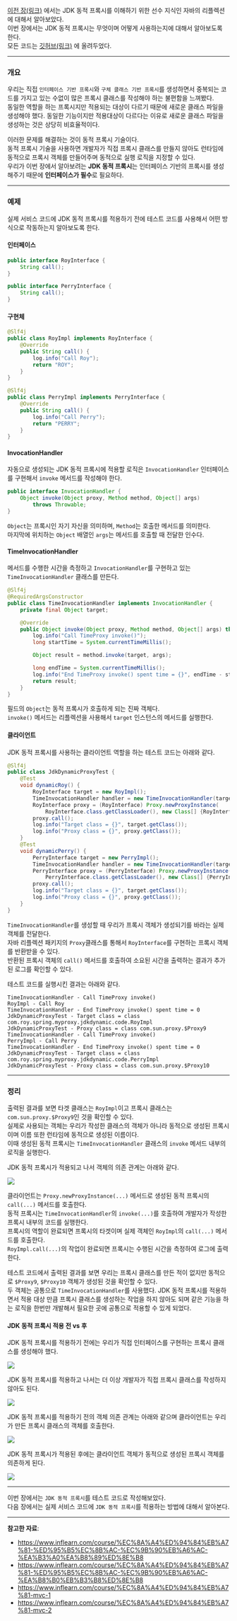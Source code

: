 [이전 장(링크)](https://imprint.tistory.com/290) 에서는 JDK 동적 프록시를 이해하기 위한 선수 지식인 자바의 리플렉션에 대해서 알아보았다.  
이번 장에서는 JDK 동적 프록시는 무엇이며 어떻게 사용하는지에 대해서 알아보도록 한다.  
모든 코드는 [깃허브(링크)](https://github.com/roy-zz/spring) 에 올려두었다.

---

### 개요

우리는 직접 `인터페이스 기반 프록시`와 `구체 클래스 기반 프록시`를 생성하면서 중복되는 코드를 가지고 있는 수없이 많은 프록시 클래스를 작성해야 하는 불편함을 느껴봤다.  
동일한 역할을 하는 프록시지만 적용되는 대상이 다르기 때문에 새로운 클래스 파일을 생성해야 했다. 동일한 기능이지만 적용대상이 다르다는 이유로 새로운 클래스 파일을 생성하는 것은 상당히 비효율적이다.  
  
이러한 문제를 해결하는 것이 동적 프록시 기술이다.  
동적 프록시 기술을 사용하면 개발자가 직접 프록시 클래스를 만들지 않아도 런타임에 동적으로 프록시 객체를 만들어주며 동적으로 실행 로직을 지정할 수 있다.  
우리가 이번 장에서 알아보려는 **JDK 동적 프록시**는 인터페이스 기반의 프록시를 생성해주기 때문에 **인터페이스가 필수**로 필요하다. 

---

### 예제

실제 서비스 코드에 JDK 동적 프록시를 적용하기 전에 테스트 코드를 사용해서 어떤 방식으로 작동하는지 알아보도록 한다.

#### 인터페이스

```java
public interface RoyInterface {
    String call();
}

public interface PerryInterface {
    String call();
}
```

#### 구현체

```java
@Slf4j
public class RoyImpl implements RoyInterface {
    @Override
    public String call() {
        log.info("Call Roy");
        return "ROY";
    }
}

@Slf4j
public class PerryImpl implements PerryInterface {
    @Override
    public String call() {
        log.info("Call Perry");
        return "PERRY";
    }
}
```

#### InvocationHandler

자동으로 생성되는 JDK 동적 프록시에 적용할 로직은 `InvocationHandler` 인터페이스를 구현해서 `invoke` 메서드를 작성해야 한다.

```java
public interface InvocationHandler {
    Object invoke(Object proxy, Method method, Object[] args)
        throws Throwable;
}
```

`Object`는 프록시인 자기 자신을 의미하며, `Method`는 호출한 메서드를 의미한다.  
마지막에 위치하는 `Object` 배열인 `args`는 메서드를 호출할 때 전달한 인수다.

#### TimeInvocationHandler

메서드를 수행한 시간을 측정하고 `InvocationHandler`를 구현하고 있는 `TimeInvocationHandler` 클래스를 만든다. 

```java
@Slf4j
@RequiredArgsConstructor
public class TimeInvocationHandler implements InvocationHandler {
    private final Object target;

    @Override
    public Object invoke(Object proxy, Method method, Object[] args) throws Throwable {
        log.info("Call TimeProxy invoke()");
        long startTime = System.currentTimeMillis();

        Object result = method.invoke(target, args);

        long endTime = System.currentTimeMillis();
        log.info("End TimeProxy invoke() spent time = {}", endTime - startTime);
        return result;
    }
}
``` 

필드의 `Object`는 동적 프록시가 호출하게 되는 진짜 객체다.  
`invoke()` 메서드는 리플렉션을 사용해서 `target` 인스턴스의 메서드를 실행한다.

#### 클라이언트

JDK 동적 프록시를 사용하는 클라이언트 역할을 하는 테스트 코드는 아래와 같다.

```java
@Slf4j
public class JdkDynamicProxyTest {
    @Test
    void dynamicRoy() {
        RoyInterface target = new RoyImpl();
        TimeInvocationHandler handler = new TimeInvocationHandler(target);
        RoyInterface proxy = (RoyInterface) Proxy.newProxyInstance(
            RoyInterface.class.getClassLoader(), new Class[] {RoyInterface.class}, handler);
        proxy.call();
        log.info("Target class = {}", target.getClass());
        log.info("Proxy class = {}", proxy.getClass());
    }
    @Test
    void dynamicPerry() {
        PerryInterface target = new PerryImpl();
        TimeInvocationHandler handler = new TimeInvocationHandler(target);
        PerryInterface proxy = (PerryInterface) Proxy.newProxyInstance(
            PerryInterface.class.getClassLoader(), new Class[] {PerryInterface.class}, handler);
        proxy.call();
        log.info("Target class = {}", target.getClass());
        log.info("Proxy class = {}", proxy.getClass());
    }
}
```

`TimeInvocationHandler`를 생성할 때 우리가 프록시 객체가 생성되기를 바라는 실제 객체를 전달한다.  
자바 리플렉션 패키지의 `Proxy`클래스를 통해서 `RoyInterface`를 구현하는 프록시 객체를 반환받을 수 있다.  
반환된 프록시 객체의 `call()` 메서드를 호출하여 소요된 시간을 출력하는 결과가 추가된 로그를 확인할 수 있다.

테스트 코드를 실행시킨 결과는 아래와 같다.

```
TimeInvocationHandler - Call TimeProxy invoke()
RoyImpl - Call Roy
TimeInvocationHandler - End TimeProxy invoke() spent time = 0
JdkDynamicProxyTest - Target class = class com.roy.spring.myproxy.jdkdynamic.code.RoyImpl
JdkDynamicProxyTest - Proxy class = class com.sun.proxy.$Proxy9
TimeInvocationHandler - Call TimeProxy invoke()
PerryImpl - Call Perry
TimeInvocationHandler - End TimeProxy invoke() spent time = 0
JdkDynamicProxyTest - Target class = class com.roy.spring.myproxy.jdkdynamic.code.PerryImpl
JdkDynamicProxyTest - Proxy class = class com.sun.proxy.$Proxy10
```

---

### 정리

출력된 결과를 보면 타겟 클래스는 `RoyImpl`이고 프록시 클래스는 `com.sun.proxy.$Proxy9`인 것을 확인할 수 있다.  
실제로 사용되는 객체는 우리가 작성한 클래스의 객체가 아니라 동적으로 생성된 프록시이며 이름 또한 런타임에 동적으로 생성된 이름이다.  
이때 생성된 동적 프록시는 `TimeInvocationHandler` 클래스의 `invoke` 메서드 내부의 로직을 실행한다.
  
JDK 동적 프록시가 적용되고 나서 객체의 의존 관계는 아래와 같다.

![](image/after-dynamic-proxy-instance-relation.png)

클라이언트는 `Proxy.newProxyInstance(...)` 메서드로 생성된 동적 프록시의 `call(...)` 메서드를 호출한다.  
동적 프록시는 `TimeInvocationHandler`의 `invoke(...)`를 호출하여 개발자가 작성한 프록시 내부의 코드를 실행한다.  
프록시의 역할이 완료되면 프록시의 타겟이며 실제 객체인 `RoyImpl`의 `call(...)` 메서드를 호출한다.  
`RoyImpl.call(...)`의 작업이 완료되면 프록시는 수행된 시간을 측정하여 로그에 출력한다.
  
테스트 코드에서 출력된 결과를 보면 우리는 프록시 클래스를 만든 적이 없지만 동적으로 `$Proxy9`, `$Proxy10` 객체가 생성된 것을 확인할 수 있다.  
두 객체는 공통으로 `TimeInvocationHandler`를 사용했다. JDK 동적 프록시를 적용하면서 적용 대상 만큼 프록시 클래스를 생성하는 작업을 하지 않아도 되며 같은 기능을 하는 로직을 한번만 개발해서 필요한 곳에 공통으로 적용할 수 있게 되었다.  
  
#### JDK 동적 프록시 적용 전 vs 후

JDK 동적 프록시를 적용하기 전에는 우리가 직접 인터페이스를 구현하는 프록시 클래스를 생성해야 했다.

![](image/before-dynamic-proxy-class-relation.png)

JDK 동적 프록시를 적용하고 나서는 더 이상 개발자가 직접 프록시 클래스를 작성하지 않아도 된다.

![](image/after-dynamic-proxy-class-relation.png)
  
JDK 동적 프록시를 적용하기 전의 객체 의존 관계는 아래와 같으며 클라이언트는 우리가 만든 프록시 클래스의 객체를 호출한다.

![](image/before-dynamic-proxy-class-relation.png)
  
JDK 동적 프록시가 적용된 후에는 클라이언트 객체가 동적으로 생성된 프록시 객체를 의존하게 된다.

![](image/after-dynamic-proxy-instance-relation.png)

---

이번 장에서는 `JDK 동적 프록시`를 테스트 코드로 작성해보았다.  
다음 장에서는 실제 서비스 코드에 `JDK 동적 프록시`를 적용하는 방법에 대해서 알아본다. 

---

**참고한 자료**:

- https://www.inflearn.com/course/%EC%8A%A4%ED%94%84%EB%A7%81-%ED%95%B5%EC%8B%AC-%EC%9B%90%EB%A6%AC-%EA%B3%A0%EA%B8%89%ED%8E%B8
- https://www.inflearn.com/course/%EC%8A%A4%ED%94%84%EB%A7%81-%ED%95%B5%EC%8B%AC-%EC%9B%90%EB%A6%AC-%EA%B8%B0%EB%B3%B8%ED%8E%B8
- https://www.inflearn.com/course/%EC%8A%A4%ED%94%84%EB%A7%81-mvc-1
- https://www.inflearn.com/course/%EC%8A%A4%ED%94%84%EB%A7%81-mvc-2